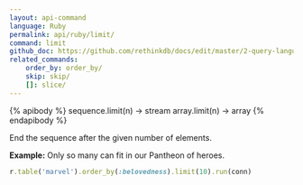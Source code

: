 ```yaml
---
layout: api-command 
language: Ruby
permalink: api/ruby/limit/
command: limit 
github_doc: https://github.com/rethinkdb/docs/edit/master/2-query-language/api/ruby/transformations/limit.md
related_commands:
    order_by: order_by/
    skip: skip/
    []: slice/
---
```


{% apibody %}
sequence.limit(n) &rarr; stream
array.limit(n) &rarr; array
{% endapibody %}


End the sequence after the given number of elements.

__Example:__ Only so many can fit in our Pantheon of heroes.

```rb
r.table('marvel').order_by(:belovedness).limit(10).run(conn)
```


